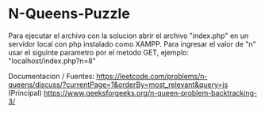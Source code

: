 # N-Queens-Puzzle

Para ejecutar el archivo con la solucion abrir el archivo "index.php" en un servidor local con php instalado como XAMPP.
Para ingresar el valor de "n" usar el siguinte parametro por el metodo GET, ejemplo: "localhost/index.php?n=8"

Documentacion / Fuentes:
https://leetcode.com/problems/n-queens/discuss/?currentPage=1&orderBy=most_relevant&query=js (Principal)
https://www.geeksforgeeks.org/n-queen-problem-backtracking-3/
